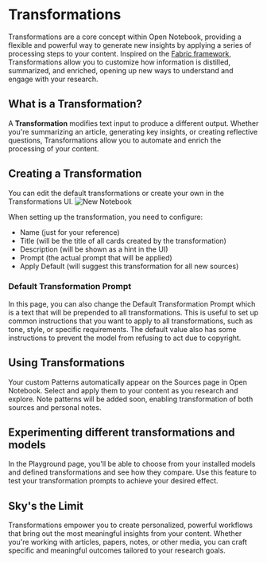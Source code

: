 # Transformations

Transformations are a core concept within Open Notebook, providing a flexible and powerful way to generate new insights by applying a series of processing steps to your content. Inspired on the [Fabric framework](https://github.com/danielmiessler/fabric), Transformations allow you to customize how information is distilled, summarized, and enriched, opening up new ways to understand and engage with your research.

## What is a Transformation?

A **Transformation** modifies text input to produce a different output. Whether you're summarizing an article, generating key insights, or creating reflective questions, Transformations allow you to automate and enrich the processing of your content.

## Creating a Transformation

You can edit the default transformations or create your own in the Transformations UI.
![New Notebook](/assets/new_transformation.png)

When setting up the transformation, you need to configure: 

- Name (just for your reference)
- Title (will be the title of all cards created by the transformation)
- Description (will be shown as a hint in the UI)
- Prompt (the actual prompt that will be applied)
- Apply Default (will suggest this transformation for all new sources)

### Default Transformation Prompt

In this page, you can also change the Default Transformation Prompt which is a text that will be prepended to all transformations. This is useful to set up common instructions that you want to apply to all transformations, such as tone, style, or specific requirements. The default value also has some instructions to prevent the model from refusing to act due to copyright.


## Using Transformations

Your custom Patterns automatically appear on the Sources page in Open Notebook. Select and apply them to your content as you research and explore. Note patterns will be added soon, enabling transformation of both sources and personal notes.


## Experimenting different transformations and models

In the Playground page, you'll be able to choose from your installed models and defined transformations and see how they compare. Use this feature to test your transformation prompts to achieve your desired effect.

## Sky's the Limit

Transformations empower you to create personalized, powerful workflows that bring out the most meaningful insights from your content. Whether you're working with articles, papers, notes, or other media, you can craft specific and meaningful outcomes tailored to your research goals.

<style scoped>
.custom-block.tip {
  border-color: var(--vp-c-brand);
  background-color: var(--vp-c-brand-dimm);
}

.custom-block.tip .custom-block-title {
  color: var(--vp-c-brand-darker);
}
</style>